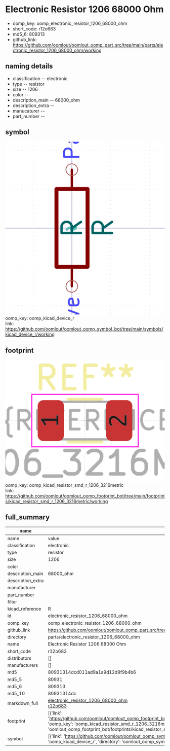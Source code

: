 # Electronic Resistor 1206 68000 Ohm

  
* oomp_key: oomp_electronic_resistor_1206_68000_ohm 
* short_code: r12o683
* md5_6: 809313  
* github_link: https://github.com/oomlout/oomlout_oomp_part_src/tree/main/parts/electronic_resistor_1206_68000_ohm/working  
## naming details
* classification -- electronic
* type -- resistor
* size -- 1206
* color -- 
* description_main -- 68000_ohm
* description_extra -- 
* manucaturer -- 
* part_number -- 



## symbol

![](symbol/0/working/working_600.png)  
oomp_key: oomp_kicad_device_r  
link: https://github.com/oomlout/oomlout_oomp_symbol_bot/tree/main/symbols/kicad_device_r/working  

## footprint

![](footprint/0/working/working_600.png)  
oomp_key: oomp_kicad_resistor_smd_r_1206_3216metric  
link: https://github.com/oomlout/oomlout_oomp_footprint_bot/tree/main/footprints/kicad_resistor_smd_r_1206_3216metric/working  

## full_summary
| name | value | 
| --- | --- | 
| name | value | 
| classification | electronic | 
| type | resistor | 
| size | 1206 | 
| color |  | 
| description_main | 68000_ohm | 
| description_extra |  | 
| manufacturer |  | 
| part_number |  | 
| filter |  | 
| kicad_reference | R | 
| id | electronic_resistor_1206_68000_ohm | 
| oomp_key | oomp_electronic_resistor_1206_68000_ohm | 
| github_link | https://github.com/oomlout/oomlout_oomp_part_src/tree/main/parts/electronic_resistor_1206_68000_ohm/working | 
| directory | parts/electronic_resistor_1206_68000_ohm | 
| name | Electronic Resistor 1206 68000 Ohm | 
| short_code | r12o683 | 
| distributors | [] | 
| manufacturers | [] | 
| md5 | 80931314dcd011ad9a1a9d12d9f9b4b6 | 
| md5_5 | 80931 | 
| md5_6 | 809313 | 
| md5_10 | 80931314dc | 
| markdown_full | [electronic_resistor_1206_68000_ohm](https://github.com/oomlout/oomlout_oomp_part_src/tree/main/parts/electronic_resistor_1206_68000_ohm/working)<br>[r12o683](https://github.com/oomlout/oomlout_oomp_part_src/tree/main/parts/electronic_resistor_1206_68000_ohm/working)<br> | 
| footprint | [{'link': 'https://github.com/oomlout/oomlout_oomp_footprint_bot/tree/main/foootprntss/kicad_resistor_smd_r_1206_3216metric', 'oomp_key': 'oomp_kicad_resistor_smd_r_1206_3216metric', 'directory': 'oomlout_oomp_footprint_bot/footprints/kicad_resistor_smd_r_1206_3216metric//working/working.kicad_mod'}] | 
| symbol | [{'link': 'https://github.com/oomlout/oomlout_oomp_symbol_bot/tree/main/symbols/kicad_device_r', 'oomp_key': 'oomp_kicad_device_r', 'directory': 'oomlout_oomp_symbol_bot/symbols/kicad_device_r//working/working.kicad_sym'}] | 
